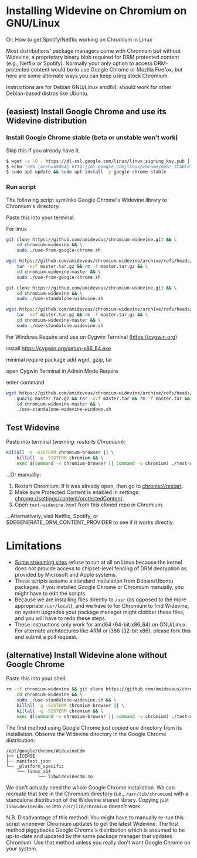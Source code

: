 # Installing Widevine on Chromium on GNU/Linux

Or: How to get Spotify/Netflix working on Chromium in Linux

Most distributions' package managers come with Chromium but without Widevine, a proprietary binary blob required for DRM protected content (e.g., Netflix or Spotify). Normally your only option to access DRM-protected content would be to use Google Chrome or Mozilla Firefox, but here are some alternate ways you can keep using stock Chromium.

Instructions are for Debian GNU/Linux amd64; should work for other Debian-based distros like Ubuntu.

## (easiest) Install Google Chrome and use its Widevine distribution

### Install Google Chrome **stable** (beta or unstable won't work)

Skip this if you already have it.

```bash
$ wget -q -O - https://dl-ssl.google.com/linux/linux_signing_key.pub | sudo apt-key add -
$ echo 'deb [arch=amd64] http://dl.google.com/linux/chrome/deb/ stable main' | sudo tee /etc/apt/sources.list.d/google-chrome.list
$ sudo apt update && sudo apt install -y google-chrome-stable
```

### Run script

The following script symlinks Google Chrome's Widevine library to Chromium's directory.

Paste this into your terminal:

For linux

```bash
git clone https://github.com/amidevous/chromium-widevine.git && \
	cd chromium-widevine && \
	sudo ./use-from-google-chrome.sh
```


```bash
wget https://github.com/amidevous/chromium-widevine/archive/refs/heads/master.tar.gz -O master.tar.gz && \
	tar -xvf master.tar.gz && rm -f master.tar.gz && \
	cd chromium-widevine-master && \
	sudo ./use-from-google-chrome.sh
```


```bash
git clone https://github.com/amidevous/chromium-widevine.git && \
	cd chromium-widevine && \
	sudo ./use-standalone-widevine.sh
```



```bash
wget https://github.com/amidevous/chromium-widevine/archive/refs/heads/master.tar.gz -O master.tar.gz && \
	tar -xvf master.tar.gz && rm -f master.tar.gz && \
	cd chromium-widevine-master && \
	sudo ./use-standalone-widevine.sh
```

For Windows Require and use on Cygwin Terminal (https://cygwin.org)

install https://cygwin.org/setup-x86_64.exe

minimal require package add wget, gzip, tar

open Cygwin Terminal in Admin Mode Require

enter command

```bash
wget https://github.com/amidevous/chromium-widevine/archive/refs/heads/master.tar.gz -O master.tar.gz && \
	gunzip master.tar.gz && tar -xvf master.tar && rm -f master.tar && \
	cd chromium-widevine-master && \
	./use-standalone-widevine-windows.sh
```


## Test Widevine

Paste into terminal (*warning: restarts Chromium*):

```bash
killall -q -SIGTERM chromium-browser || \
	killall -q -SIGTERM chromium && \
	exec $(command -v chromium-browser || command -v chromium) ./test-widevine.html &
```

…Or manually:

1. Restart Chromium. If it was already open, then go to [chrome://restart](chrome://restart).
2. Make sure Protected Content is enabled in settings: [chrome://settings/content/protectedContent](chrome://settings/content/protectedContent).
3. Open `test-widevine.html` from this cloned repo in Chromium.

…Alternatively, visit Netflix, Spotify, or $DEGENERATE_DRM_CONTENT_PROVIDER to see if it works directly.

# Limitations

- [Some streaming sites](https://web.archive.org/web/20191026132853/https://www.phoronix.com/scan.php?page=news_item&px=Disney-Plus-Not-On-Linux) refuse to run at all on Linux because the kernel does not provide access to chipset-level fencing of DRM decryption as provided by Microsoft and Apple systems.
- These scripts assume a standard instlalation from Debian/Ubuntu packages. If you installed Google Chrome or Chromium manually, you might have to edit the scripts.
- Because we are installing files directly to `/usr` (as opposed to the more appropriate `/usr/local`), and we have to for Chromium to find Widevine, on system upgrades your package manager might clobber these files, and you will have to redo these steps.
- These instructions only work for amd64 (64-bit x86_64) on GNU/Linux. For alternate architectures like ARM or i386 (32-bit x86), please fork this and submit a pull request.


## (alternative) Install Widevine alone without Google Chrome

Paste this into your shell:

```bash
rm -rf chromium-widevine && git clone https://github.com/amidevous/chromium-widevine.git && \
	cd chromium-widevine && \
	sudo ./use-standalone-widevine.sh && \
	killall -q -SIGTERM chromium-browser || \
	killall -q -SIGTERM chromium && \
	exec $(command -v chromium-browser || command -v chromium) ./test-widevine.html &
```

The first method using Google Chrome just copied one directory from its installation. Observe the Widevine directory in the Google Chrome distribution:

```text
/opt/google/chrome/WidevineCdm
├── LICENSE
├── manifest.json
└── _platform_specific
    └── linux_x64
	        └── libwidevinecdm.so
```

We don't actually need the whole Google Chrome installation. We can recreate that tree in the Chromium directory (i.e., `/usr/lib/chromium`) with a standalone distribution of the Widevine shared library. Copying just `libwidevinecdm.so` into `/usr/lib/chromium` doesn't work.

N.B. Disadvantage of this method: You might have to manually re-run this script whenever Chromium updates to get the latest Widevine. The first method piggybacks Google Chrome's distribution which is assumed to be up-to-date and updated by the same package manager that updates Chromium. Use that method unless you really don't want Google Chrome on your system.
